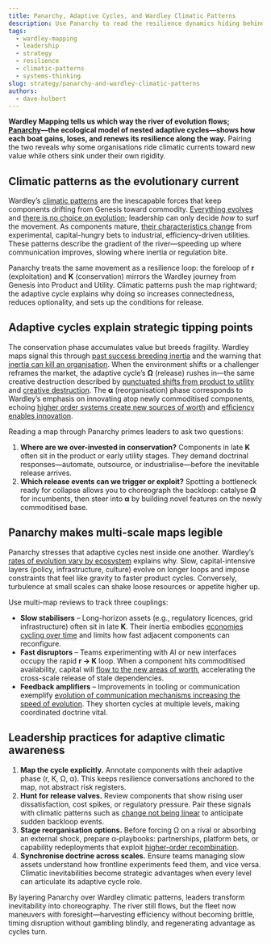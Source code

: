 ```yaml
---
title: Panarchy, Adaptive Cycles, and Wardley Climatic Patterns
description: Use Panarchy to read the resilience dynamics hiding behind Wardley Map evolution, turning climatic inevitabilities into strategic timing signals.
tags:
  - wardley-mapping
  - leadership
  - strategy
  - resilience
  - climatic-patterns
  - systems-thinking
slug: strategy/panarchy-and-wardley-climatic-patterns
authors:
  - dave-hulbert
---
```


**Wardley Mapping tells us which way the river of evolution flows; [Panarchy](/terms/panarchy)—the ecological model of nested adaptive cycles—shows how each boat gains, loses, and renews its resilience along the way.** Pairing the two reveals why some organisations ride climatic currents toward new value while others sink under their own rigidity.

<!-- truncate -->

## Climatic patterns as the evolutionary current

Wardley’s [climatic patterns](/climatic-patterns) are the inescapable forces that keep components drifting from Genesis toward commodity. [Everything evolves](/climatic-patterns/everything-evolves) and [there is no choice on evolution](/climatic-patterns/no-choice-on-evolution); leadership can only decide *how* to surf the movement. As components mature, [their characteristics change](/climatic-patterns/characteristics-change) from experimental, capital-hungry bets to industrial, efficiency-driven utilities. These patterns describe the gradient of the river—speeding up where communication improves, slowing where inertia or regulation bite.

Panarchy treats the same movement as a resilience loop: the foreloop of **r** (exploitation) and **K** (conservation) mirrors the Wardley journey from Genesis into Product and Utility. Climatic patterns push the map rightward; the adaptive cycle explains why doing so increases connectedness, reduces optionality, and sets up the conditions for release.

## Adaptive cycles explain strategic tipping points

The conservation phase accumulates value but breeds fragility. Wardley maps signal this through [past success breeding inertia](/climatic-patterns/past-success-breeds-inertia) and the warning that [inertia can kill an organisation](/climatic-patterns/inertia-can-kill-an-organisation). When the environment shifts or a challenger reframes the market, the adaptive cycle’s **Ω** (release) rushes in—the same creative destruction described by [punctuated shifts from product to utility](/climatic-patterns/shifts-from-product-to-utility-tend-to-demonstrate-a-punctuated-equilibrium) and [creative destruction](/climatic-patterns/creative-destruction). The **α** (reorganisation) phase corresponds to Wardley’s emphasis on innovating atop newly commoditised components, echoing [higher order systems create new sources of worth](/climatic-patterns/higher-order-systems-create-new-sources-of-worth) and [efficiency enables innovation](/climatic-patterns/efficiency-enables-innovation).

Reading a map through Panarchy primes leaders to ask two questions:

1. **Where are we over-invested in conservation?** Components in late **K** often sit in the product or early utility stages. They demand doctrinal responses—automate, outsource, or industrialise—before the inevitable release arrives.
2. **Which release events can we trigger or exploit?** Spotting a bottleneck ready for collapse allows you to choreograph the backloop: catalyse **Ω** for incumbents, then steer into **α** by building novel features on the newly commoditised base.

## Panarchy makes multi-scale maps legible

Panarchy stresses that adaptive cycles nest inside one another. Wardley’s [rates of evolution vary by ecosystem](/climatic-patterns/rates-of-evolution-can-vary-by-ecosystem) explains why. Slow, capital-intensive layers (policy, infrastructure, culture) evolve on longer loops and impose constraints that feel like gravity to faster product cycles. Conversely, turbulence at small scales can shake loose resources or appetite higher up.

Use multi-map reviews to track three couplings:

- **Slow stabilisers** – Long-horizon assets (e.g., regulatory licences, grid infrastructure) often sit in late **K**. Their inertia embodies [economies cycling over time](/climatic-patterns/economy-has-cycles) and limits how fast adjacent components can reconfigure.
- **Fast disruptors** – Teams experimenting with AI or new interfaces occupy the rapid **r → K** loop. When a component hits commoditised availability, capital will [flow to the new areas of worth](/climatic-patterns/capital-flows-to-new-areas-of-value), accelerating the cross-scale release of stale dependencies.
- **Feedback amplifiers** – Improvements in tooling or communication exemplify [evolution of communication mechanisms increasing the speed of evolution](/climatic-patterns/evolution-of-communication-mechanisms-can-increase-the-speed-of-evolution-overall-and-the-diffusion-of-a-single-example-of-change). They shorten cycles at multiple levels, making coordinated doctrine vital.

## Leadership practices for adaptive climatic awareness

1. **Map the cycle explicitly.** Annotate components with their adaptive phase (r, K, Ω, α). This keeps resilience conversations anchored to the map, not abstract risk registers.
2. **Hunt for release valves.** Review components that show rising user dissatisfaction, cost spikes, or regulatory pressure. Pair these signals with climatic patterns such as [change not being linear](/climatic-patterns/change-is-not-always-linear) to anticipate sudden backloop events.
3. **Stage reorganisation options.** Before forcing Ω on a rival or absorbing an external shock, prepare α-playbooks: partnerships, platform bets, or capability redeployments that exploit [higher-order recombination](/climatic-patterns/increased-stability-of-lower-order-systems-increases-agility-and-speed-of-re-combination).
4. **Synchronise doctrine across scales.** Ensure teams managing slow assets understand how frontline experiments feed them, and vice versa. Climatic inevitabilities become strategic advantages when every level can articulate its adaptive cycle role.

By layering Panarchy over Wardley climatic patterns, leaders transform inevitability into choreography. The river still flows, but the fleet now maneuvers with foresight—harvesting efficiency without becoming brittle, timing disruption without gambling blindly, and regenerating advantage as cycles turn.
